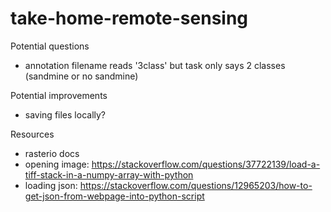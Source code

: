 # take-home-remote-sensing

Potential questions
- annotation filename reads '3class' but task only says 2 classes (sandmine or no sandmine)

Potential improvements
- saving files locally?

Resources
- rasterio docs
- opening image: https://stackoverflow.com/questions/37722139/load-a-tiff-stack-in-a-numpy-array-with-python
- loading json: https://stackoverflow.com/questions/12965203/how-to-get-json-from-webpage-into-python-script